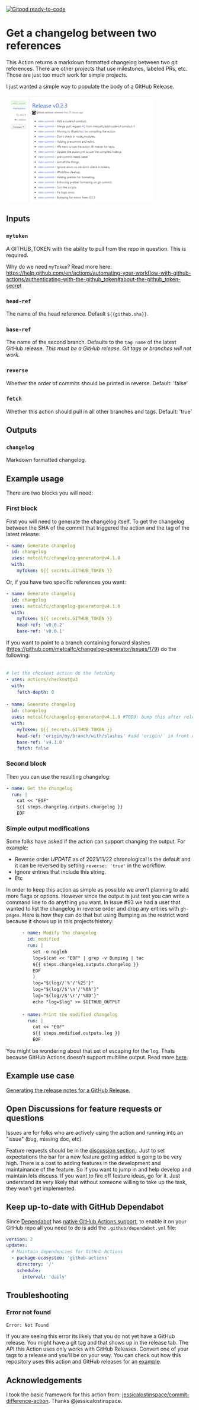 [![Gitpod ready-to-code](https://img.shields.io/badge/Gitpod-ready--to--code-908a85?logo=gitpod)](https://gitpod.io/#https://github.com/metcalfc/changelog-generator)

# Get a changelog between two references

This Action returns a markdown formatted changelog between two git references. There are other projects that use milestones, labeled PRs, etc. Those are just too much work for simple projects.

I just wanted a simple way to populate the body of a GitHub Release.

<a href="https://github.com/metcalfc/changelog-generator/releases/tag/v4.1.0"><img alt="Example Release Notes" src="./release-notes.png" width="400"></a>

## Inputs

### `mytoken`

A GITHUB_TOKEN with the ability to pull from the repo in question. This is required.

Why do we need `myToken`? Read more here: https://help.github.com/en/actions/automating-your-workflow-with-github-actions/authenticating-with-the-github_token#about-the-github_token-secret

### `head-ref`

The name of the head reference. Default `${{github.sha}}`.

### `base-ref`

The name of the second branch. Defaults to the `tag_name` of the latest GitHub release. *This must be a GitHub release. Git tags or branches will not work.*

### `reverse`

Whether the order of commits should be printed in reverse. Default: 'false'

### `fetch`

Whether this action should pull in all other branches and tags. Default: 'true'

## Outputs

### `changelog`

Markdown formatted changelog.

## Example usage

There are two blocks you will need:

### First block

First you will need to generate the changelog itself. To get the changelog between the SHA of the commit that triggered the action and the tag of the latest release:

```yaml
- name: Generate changelog
  id: changelog
  uses: metcalfc/changelog-generator@v4.1.0
  with:
    myToken: ${{ secrets.GITHUB_TOKEN }}
```

Or, if you have two specific references you want:

```yaml
- name: Generate changelog
  id: changelog
  uses: metcalfc/changelog-generator@v4.1.0
  with:
    myToken: ${{ secrets.GITHUB_TOKEN }}
    head-ref: 'v0.0.2'
    base-ref: 'v0.0.1'
```

If you want to point to a branch containing forward slashes (https://github.com/metcalfc/changelog-generator/issues/179) do the following:

```yaml

# let the checkout action do the fetching
- uses: actions/checkout@v3
  with:
    fetch-depth: 0

- name: Generate changelog
  id: changelog
  uses: metcalfc/changelog-generator@v4.1.0 #TODO: bump this after release
  with:
    myToken: ${{ secrets.GITHUB_TOKEN }}
    head-ref: 'origin/my/branch/with/slashes' #add 'origin/` in front of your branch name
    base-ref: 'v4.1.0'
    fetch: false
```

### Second block

Then you can use the resulting changelog:

```yaml
- name: Get the changelog
  run: |
    cat << "EOF"
    ${{ steps.changelog.outputs.changelog }}
    EOF
```

### Simple output modifications

Some folks have asked if the action can support changing the output. For example:
  * Reverse order *UPDATE* as of 2021/11/22 chronological is the default and it can be reversed by setting `reverse: 'true'` in the workflow.
  * Ignore entries that include this string.
  * Etc

In order to keep this action as simple as possible we aren't planning to add more flags or options. However since the output is just text you can write a command line to do anything you want. In issue #93 we had a user that wanted to list the changelog in reverse order and drop any entries with `gh-pages`. Here is how they can do that but using Bumping as the restrict word because it shows up in this projects history:

```yaml
      - name: Modify the changelog
        id: modified
        run: |
          set -o noglob
          log=$(cat << "EOF" | grep -v Bumping | tac
          ${{ steps.changelog.outputs.changelog }}
          EOF
          )
          log="${log//'%'/'%25'}"
          log="${log//$'\n'/'%0A'}"
          log="${log//$'\r'/'%0D'}"
          echo "log=$log" >> $GITHUB_OUTPUT

      - name: Print the modified changelog
        run: |
          cat << "EOF"
          ${{ steps.modified.outputs.log }}
          EOF
```

You might be wondering about that set of escaping for the `log`. Thats because GitHub Actions doesn't support multiline output. Read more [here](https://github.community/t/set-output-truncates-multiline-strings/16852).

## Example use case

[Generating the release notes for a GitHub Release.](.github/workflows/release.yml)

## Open Discussions for feature requests or questions

Issues are for folks who are actively using the action and running into an "issue" (bug, missing doc, etc).

Feature requests should be in the [discussion section.](https://github.com/metcalfc/changelog-generator/discussions).
Just to set expectations the bar for a new feature getting added is going to be very high. There is a
cost to adding features in the development and maintainance of the feature. So if you want to jump in and
help develop and maintain lets discuss. If you want to fire off feature ideas, go for it. Just understand its
very likely that without someone willing to take up the task, they won't get implemented.

## Keep up-to-date with GitHub Dependabot

Since [Dependabot](https://docs.github.com/en/github/administering-a-repository/keeping-your-actions-up-to-date-with-github-dependabot)
has [native GitHub Actions support](https://docs.github.com/en/github/administering-a-repository/configuration-options-for-dependency-updates#package-ecosystem),
to enable it on your GitHub repo all you need to do is add the `.github/dependabot.yml` file:

```yaml
version: 2
updates:
  # Maintain dependencies for GitHub Actions
  - package-ecosystem: 'github-actions'
    directory: '/'
    schedule:
      interval: 'daily'
```
## Troubleshooting

### Error not found

```
Error: Not Found
```

If you are seeing this error its likely that you do not yet have a GitHub release. You might have a git tag and that shows up in the release tab. The
API this Action uses only works with GitHub Releases. Convert one of your tags to a release and you'll be on your way. You can check out how this
repository uses this action and GitHub releases for an [example](.github/workflows/release.yml).


## Acknowledgements

I took the basic framework for this action from: [jessicalostinspace/commit-difference-action](https://github.com/jessicalostinspace/commit-difference-action). Thanks @jessicalostinspace.
